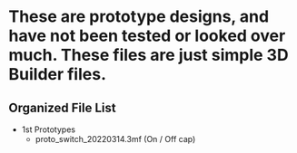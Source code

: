 # These are prototype designs, and have not been tested or looked over much. These files are just simple 3D Builder files.

## Organized File List
 - 1st Prototypes
   - proto_switch_20220314.3mf (On / Off cap)
